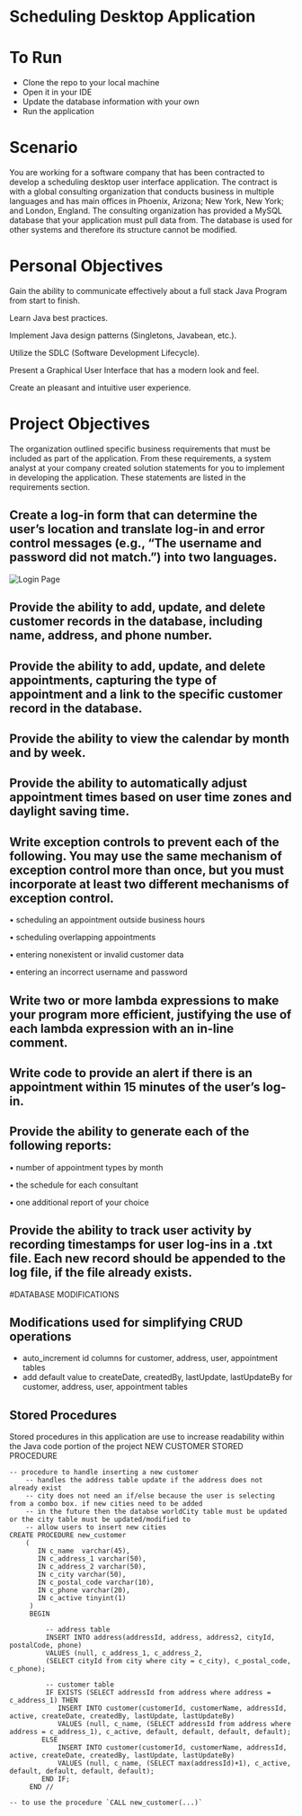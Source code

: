 # Scheduling Desktop Application

# To Run
- Clone the repo to your local machine
- Open it in your IDE
- Update the database information with your own
- Run the application


# Scenario
You are working for a software company that has been contracted to develop a scheduling desktop user interface application. The contract is with a global consulting organization that conducts business in multiple languages and has main offices in Phoenix, Arizona; New York, New York; and London, England. The consulting organization has provided a MySQL database that your application must pull data from. The database is used for other systems and therefore its structure cannot be modified.

# Personal Objectives
Gain the ability to communicate effectively about a full stack Java Program from start to finish. 

Learn Java best practices.

Implement Java design patterns (Singletons, Javabean, etc.).

Utilize the SDLC (Software Development Lifecycle).

Present a Graphical User Interface that has a modern look and feel.

Create an pleasant and intuitive user experience.

# Project Objectives

The organization outlined specific business requirements that must be included as part of the application. 
From these requirements, a system analyst at your company created solution statements for you to implement in developing the application. These statements are listed in the requirements section.

## Create a log-in form that can determine the user’s location and translate log-in and error control messages (e.g., “The username and password did not match.”) into two languages.
![Login Page](/GUI/LoginPage.PNG)

## Provide the ability to add, update, and delete customer records in the database, including name, address, and phone number.

## Provide the ability to add, update, and delete appointments, capturing the type of appointment and a link to the specific customer record in the database.

## Provide the ability to view the calendar by month and by week.

## Provide the ability to automatically adjust appointment times based on user time zones and daylight saving time.

## Write exception controls to prevent each of the following. You may use the same mechanism of exception control more than once, but you must incorporate at least  two different mechanisms of exception control.
   
   •   scheduling an appointment outside business hours
   
   •   scheduling overlapping appointments
   
   •   entering nonexistent or invalid customer data
   
   •   entering an incorrect username and password
   

## Write two or more lambda expressions to make your program more efficient, justifying the use of each lambda expression with an in-line comment.

## Write code to provide an alert if there is an appointment within 15 minutes of the user’s log-in.

## Provide the ability to generate each  of the following reports:
   
   •   number of appointment types by month
   
   •   the schedule for each consultant
   
   •   one additional report of your choice
   
## Provide the ability to track user activity by recording timestamps for user log-ins in a .txt file. Each new record should be appended to the log file, if the file already exists.

#DATABASE MODIFICATIONS
## Modifications used for simplifying CRUD operations
- auto_increment id columns for customer, address, user, appointment tables
- add default value to createDate, createdBy, lastUpdate, lastUpdateBy for customer, address, user, appointment tables

## Stored Procedures
Stored procedures in this application are use to increase readability within the Java code portion of the project
NEW CUSTOMER STORED PROCEDURE
```aidl
-- procedure to handle inserting a new customer
    -- handles the address table update if the address does not already exist
    -- city does not need an if/else because the user is selecting from a combo box. if new cities need to be added
    -- in the future then the databse worldCity table must be updated or the city table must be updated/modified to 
    -- allow users to insert new cities 
CREATE PROCEDURE new_customer
    (
       IN c_name  varchar(45),
       IN c_address_1 varchar(50),
       IN c_address_2 varchar(50),
       IN c_city varchar(50),
       IN c_postal_code varchar(10),
       IN c_phone varchar(20),
       IN c_active tinyint(1)
     )
     BEGIN
		 
         -- address table
		 INSERT INTO address(addressId, address, address2, cityId, postalCode, phone)
         VALUES (null, c_address_1, c_address_2, 
         (SELECT cityId from city where city = c_city), c_postal_code, c_phone);
         
         -- customer table
         IF EXISTS (SELECT addressId from address where address = c_address_1) THEN
			INSERT INTO customer(customerId, customerName, addressId, active, createDate, createdBy, lastUpdate, lastUpdateBy)
			VALUES (null, c_name, (SELECT addressId from address where address = c_address_1), c_active, default, default, default, default);
		ELSE
			INSERT INTO customer(customerId, customerName, addressId, active, createDate, createdBy, lastUpdate, lastUpdateBy)
			VALUES (null, c_name, (SELECT max(addressId)+1), c_active, default, default, default, default);
		END IF;
     END // 

-- to use the procedure `CALL new_customer(...)`
```
